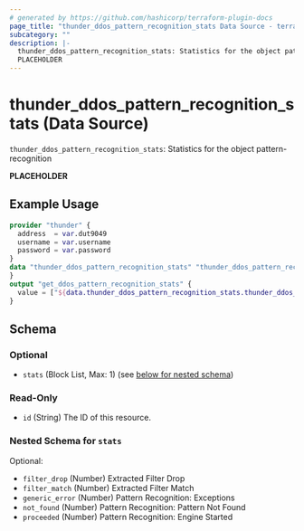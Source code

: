 ```yaml
---
# generated by https://github.com/hashicorp/terraform-plugin-docs
page_title: "thunder_ddos_pattern_recognition_stats Data Source - terraform-provider-thunder"
subcategory: ""
description: |-
  thunder_ddos_pattern_recognition_stats: Statistics for the object pattern-recognition
  PLACEHOLDER
---
```


# thunder_ddos_pattern_recognition_stats (Data Source)

`thunder_ddos_pattern_recognition_stats`: Statistics for the object pattern-recognition

__PLACEHOLDER__

## Example Usage

```terraform
provider "thunder" {
  address  = var.dut9049
  username = var.username
  password = var.password
}
data "thunder_ddos_pattern_recognition_stats" "thunder_ddos_pattern_recognition_stats" {
}
output "get_ddos_pattern_recognition_stats" {
  value = ["${data.thunder_ddos_pattern_recognition_stats.thunder_ddos_pattern_recognition_stats}"]
}
```

<!-- schema generated by tfplugindocs -->
## Schema

### Optional

- `stats` (Block List, Max: 1) (see [below for nested schema](#nestedblock--stats))

### Read-Only

- `id` (String) The ID of this resource.

<a id="nestedblock--stats"></a>
### Nested Schema for `stats`

Optional:

- `filter_drop` (Number) Extracted Filter Drop
- `filter_match` (Number) Extracted Filter Match
- `generic_error` (Number) Pattern Recognition: Exceptions
- `not_found` (Number) Pattern Recognition: Pattern Not Found
- `proceeded` (Number) Pattern Recognition: Engine Started



